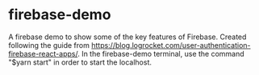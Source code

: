 # firebase-demo

A firebase demo to show some of the key features of Firebase. Created following the guide from https://blog.logrocket.com/user-authentication-firebase-react-apps/.
In the firebase-demo terminal, use the command "$yarn start" in order to start the localhost.
